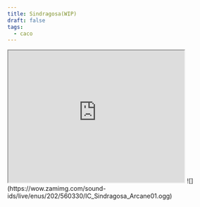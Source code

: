 ```yaml
---
title: Sindragosa(WIP)
draft: false
tags:
  - caco
---
```

<iframe
  src="https://www.wowhead.com/npc=36853/sindragosa#modelviewer"
  title="iframe Example 1"
  width="400"
  height="300">
</iframe>
![](https://wow.zamimg.com/sound-ids/live/enus/202/560330/IC_Sindragosa_Arcane01.ogg)
